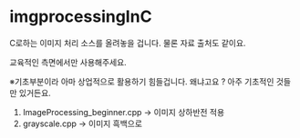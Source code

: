 # imgprocessingInC
C로하는 이미지 처리 소스를 올려놓을 겁니다. 물론 자료 출처도 같이요.

교육적인 측면에서만 사용해주세요.

※기초부분이라 아마 상업적으로 활용하기 힘들겁니다. 왜냐고요 ? 아주 기초적인 것들만 있거든요.

1. ImageProcessing_beginner.cpp -> 이미지 상하반전 적용
2. grayscale.cpp -> 이미지 흑백으로 
